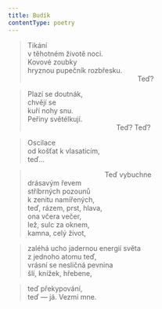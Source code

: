 ```yaml
---
title: Budík
contentType: poetry
---
```


> Tikání  
> v těhotném životě noci.  
> Kovové zoubky  
> hryznou pupečník rozbřesku.  
>                                                          Teď?

  

> Plazí se doutnák,  
> chvějí se  
> kuří nohy snu.  
> Peřiny světélkují.  
>                                               Teď? Teď?

  

> Oscilace  
> od košťat k vlasaticím,  
> teď…

  

>                                         Teď vybuchne  
> drásavým řevem  
> stříbrných pozounů  
> k zenitu namířených,  
> teď, rázem, prst, hlava,  
> ona včera večer,  
> lež, sulc za oknem,  
> kamna, celý život,

  

> zaléhá ucho jadernou energií světa  
> z jednoho atomu teď,  
> vrásní se nesličná pevnina  
> šlí, knížek, hřebene,

  

> teď překypování,  
> teď — já. Vezmi mne.
